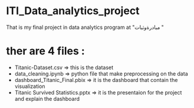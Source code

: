 # ITI_Data_analytics_project
That is my final project in data analytics program at "مبادرةوثبات " 
# ther are 4 files : 
- Titanic-Dataset.csv => this is the dataset 
- data_cleaning.ipynb => python file that make preprocessing on the data 
- dashboard_Titanic_Final.pbix => it is the dashboard that contain the visualization 
- Titanic Survived Statistics.pptx => it is the presentaion for the project and explain the dashboard
